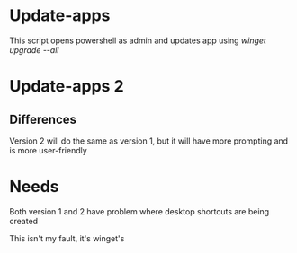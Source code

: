 # Update-apps

This script opens powershell as admin and updates app using _winget upgrade --all_

# Update-apps 2

## Differences

Version 2 will do the same as version 1, but it will have more prompting and is more user-friendly

# Needs

Both version 1 and 2 have problem where desktop shortcuts are being created

This isn't my fault, it's winget's